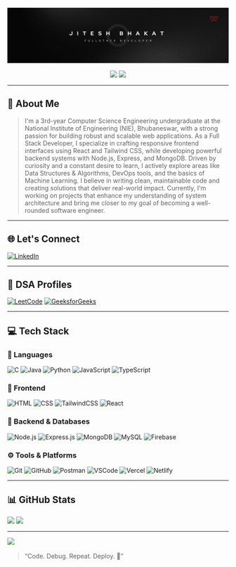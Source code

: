![Banner](https://github.com/Jitesh8260/Jitesh8260/blob/main/jitesh%20bhakat.png)
<p align="center">
  <img src="https://img.shields.io/badge/GitHub-Pro-blueviolet?style=for-the-badge&logo=github" />
  <img src="https://img.shields.io/badge/Currently_Building-MarketVerse-orange?style=for-the-badge&logo=producthunt" />
</p>

---

## 👋 About Me 
> I'm a 3rd-year Computer Science Engineering undergraduate at the National Institute of Engineering (NIE), Bhubaneswar, with a strong passion for building robust and scalable web applications. As a Full Stack Developer, I specialize in crafting responsive frontend interfaces using React and Tailwind CSS, while developing powerful backend systems with Node.js, Express, and MongoDB.
Driven by curiosity and a constant desire to learn, I actively explore areas like Data Structures & Algorithms, DevOps tools, and the basics of Machine Learning. I believe in writing clean, maintainable code and creating solutions that deliver real-world impact.
Currently, I'm working on projects that enhance my understanding of system architecture and bring me closer to my goal of becoming a well-rounded software engineer.

---

## 🌐 Let's Connect

[![LinkedIn](https://img.shields.io/badge/LinkedIn-%230077B5.svg?style=for-the-badge&logo=linkedin&logoColor=white)](https://www.linkedin.com/in/vansh-slathia/)  

---

## 📘 DSA Profiles

[![LeetCode](https://img.shields.io/badge/LeetCode-Profile-FFA116?style=for-the-badge&logo=leetcode)](https://leetcode.com/u/slathia2005/)  [![GeeksforGeeks](https://img.shields.io/badge/GeeksforGeeks-Profile-0F9D58?style=for-the-badge&logo=geeksforgeeks)](https://www.geeksforgeeks.org/user/vanshslatiao0/)  

---

## 💻 Tech Stack

### 🧠 Languages
![C](https://img.shields.io/badge/C-%2300599C.svg?style=for-the-badge&logo=c&logoColor=white)
![Java](https://img.shields.io/badge/Java-%23ED8B00.svg?style=for-the-badge&logo=java&logoColor=white)
![Python](https://img.shields.io/badge/Python-%233776AB.svg?style=for-the-badge&logo=python&logoColor=white)
![JavaScript](https://img.shields.io/badge/JavaScript-F7DF1E.svg?style=for-the-badge&logo=javascript&logoColor=black)
![TypeScript](https://img.shields.io/badge/TypeScript-%23007ACC.svg?style=for-the-badge&logo=typescript&logoColor=white)

### 🎨 Frontend
![HTML](https://img.shields.io/badge/HTML5-%23E34F26.svg?style=for-the-badge&logo=html5&logoColor=white)
![CSS](https://img.shields.io/badge/CSS3-%231572B6.svg?style=for-the-badge&logo=css3&logoColor=white)
![TailwindCSS](https://img.shields.io/badge/TailwindCSS-38B2AC?style=for-the-badge&logo=tailwind-css&logoColor=white)
![React](https://img.shields.io/badge/React-%2320232a.svg?style=for-the-badge&logo=react&logoColor=%2361DAFB)

### 🔧 Backend & Databases
![Node.js](https://img.shields.io/badge/Node.js-339933?style=for-the-badge&logo=nodedotjs&logoColor=white)
![Express.js](https://img.shields.io/badge/Express.js-%23404d59.svg?style=for-the-badge&logo=express&logoColor=white)
![MongoDB](https://img.shields.io/badge/MongoDB-%2347A248.svg?style=for-the-badge&logo=mongodb&logoColor=white)
![MySQL](https://img.shields.io/badge/MySQL-%2300f.svg?style=for-the-badge&logo=mysql&logoColor=white)
![Firebase](https://img.shields.io/badge/Firebase-ffca28?style=for-the-badge&logo=firebase&logoColor=black)

### ⚙️ Tools & Platforms
![Git](https://img.shields.io/badge/Git-%23F05033.svg?style=for-the-badge&logo=git&logoColor=white)
![GitHub](https://img.shields.io/badge/GitHub-%23121011.svg?style=for-the-badge&logo=github&logoColor=white)
![Postman](https://img.shields.io/badge/Postman-FF6C37?style=for-the-badge&logo=postman&logoColor=white)
![VSCode](https://img.shields.io/badge/VSCode-0078D7?style=for-the-badge&logo=visual-studio-code&logoColor=white)
![Vercel](https://img.shields.io/badge/Vercel-%23000000.svg?style=for-the-badge&logo=vercel&logoColor=white)
![Netlify](https://img.shields.io/badge/Netlify-%2300C7B7.svg?style=for-the-badge&logo=netlify&logoColor=white)

---

## 📊 GitHub Stats

![](https://github-readme-stats.vercel.app/api?username=Jitesh8260&theme=radical&show_icons=true&hide_border=false&include_all_commits=true&count_private=true)  ![](https://github-readme-stats.vercel.app/api/top-langs/?username=Jitesh8260&layout=compact&theme=radical&hide_border=false)

---

[![](https://visitcount.itsvg.in/api?id=Jitesh8260&icon=0&color=0)](https://visitcount.itsvg.in)

> “Code. Debug. Repeat. Deploy. 🚀”  
<!-- Crafted with ❤️ by Jitesh Bhakat -->

